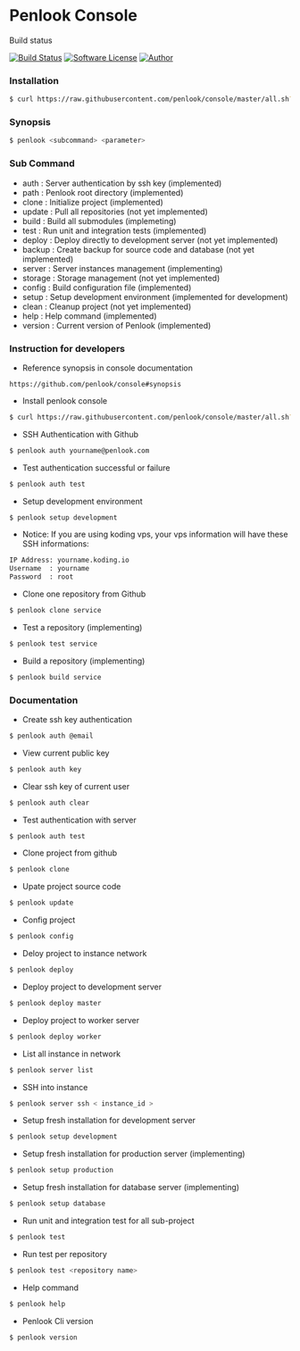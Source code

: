 # Penlook Console

Build status

[![Build Status](https://travis-ci.org/penlook/console.svg?branch=master)](https://travis-ci.org/penlook/console) [![Software License](https://img.shields.io/badge/license-GNU-blue.svg?style=flat)](LICENSE.md) [![Author](http://img.shields.io/badge/author-penlook-red.svg?style=flat)](https://github.com/penlook)

### Installation

```bash
$ curl https://raw.githubusercontent.com/penlook/console/master/all.sh?$(date +%s) | sh
```

### Synopsis

```bash
$ penlook <subcommand> <parameter>
```

### Sub Command

+ auth     : Server authentication by ssh key (implemented)
+ path	   : Penlook root directory (implemented)
+ clone    : Initialize project (implemented)
+ update   : Pull all repositories (not yet implemented)
+ build    : Build all submodules  (implemeting)
+ test     : Run unit and integration tests (implemented)
+ deploy   : Deploy directly to development server (not yet implemented)
+ backup   : Create backup for source code and database (not yet implemented)
+ server   : Server instances management (implementing)
+ storage  : Storage management (not yet implemented)
+ config   : Build configuration file (implemented)
+ setup    : Setup development environment (implemented for development)
+ clean    : Cleanup project (not yet implemented)
+ help     : Help command (implemented)
+ version  : Current version of Penlook (implemented)

### Instruction for developers

+ Reference synopsis in console documentation
```
https://github.com/penlook/console#synopsis
```

+ Install penlook console
```bash
$ curl https://raw.githubusercontent.com/penlook/console/master/all.sh?$(date +%s) | sh
```

+ SSH Authentication with Github
```bash
$ penlook auth yourname@penlook.com
```

+ Test authentication successful or failure
```bash
$ penlook auth test
```

+ Setup development environment
```bash
$ penlook setup development
```

+ Notice: If you are using koding vps, your vps information will have these SSH informations:
```bash
IP Address: yourname.koding.io
Username  : yourname
Password  : root
```

+ Clone one repository from Github
```bash
$ penlook clone service
```

+ Test a repository (implementing)
```bash
$ penlook test service
```

+ Build a repository (implementing)
```bash
$ penlook build service
```

### Documentation

+ Create ssh key authentication
```bash
$ penlook auth @email
```

+ View current public key
```bash
$ penlook auth key
```

+ Clear ssh key of current user
```bash
$ penlook auth clear
```

+ Test authentication with server
```bash
$ penlook auth test
```

+ Clone project from github
```bash
$ penlook clone
```

+ Upate project source code
```bash
$ penlook update
```

+ Config project
```bash
$ penlook config
```

+ Deloy project to instance network
```bash
$ penlook deploy
```

+ Deploy project to development server
```bash
$ penlook deploy master
```

+ Deploy project to worker server
```bash
$ penlook deploy worker
```

+ List all instance in network
```bash
$ penlook server list
```

+ SSH into instance
```bash
$ penlook server ssh < instance_id >
```

+ Setup fresh installation for development server
```bash
$ penlook setup development
```

+ Setup fresh installation for production server (implementing)
```bash
$ penlook setup production
```

+ Setup fresh installation for database server (implementing)
```bash
$ penlook setup database
```

+ Run unit and integration test for all sub-project
```bash
$ penlook test
```

+ Run test per repository
```bash
$ penlook test <repository name>
```

+ Help command
```bash
$ penlook help
```

+ Penlook Cli version
```bash
$ penlook version
```
